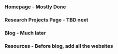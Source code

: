 ### Homepage - Mostly Done
### Research Projects Page - TBD next
### Blog - Much later
### Resources - Before blog, add all the websites
